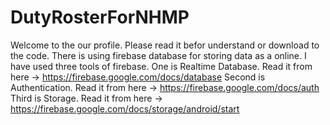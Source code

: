 # DutyRosterForNHMP
Welcome to the our profile. Please read it befor understand or download to the code. 
There is using firebase database for storing data as a online.
I have used three tools of firebase.
One is Realtime Database. Read it from here -> https://firebase.google.com/docs/database
Second is Authentication. Read it from here -> https://firebase.google.com/docs/auth
Third is Storage. Read it from here -> https://firebase.google.com/docs/storage/android/start
